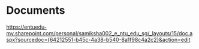 # Documents

https://entuedu-my.sharepoint.com/personal/samiksha002_e_ntu_edu_sg/_layouts/15/doc.aspx?sourcedoc={64212551-b45c-4a38-b540-8a1f98c4a2c2}&action=edit
